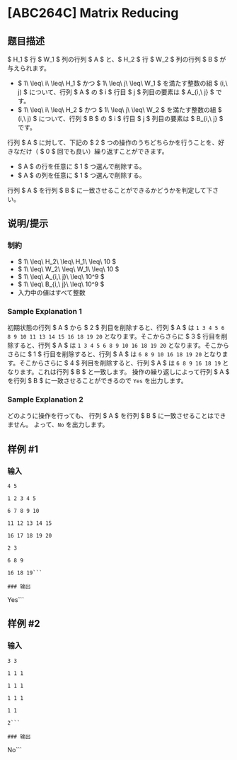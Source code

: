 # [ABC264C] Matrix Reducing

## 题目描述

[problemUrl]: https://atcoder.jp/contests/abc264/tasks/abc264_c

$ H_1 $ 行 $ W_1 $ 列の行列 $ A $ と、$ H_2 $ 行 $ W_2 $ 列の行列 $ B $ が与えられます。

- $ 1\ \leq\ i\ \leq\ H_1 $ かつ $ 1\ \leq\ j\ \leq\ W_1 $ を満たす整数の組 $ (i,\ j) $ について、行列 $ A $ の $ i $ 行目 $ j $ 列目の要素は $ A_{i,\ j} $ です。
- $ 1\ \leq\ i\ \leq\ H_2 $ かつ $ 1\ \leq\ j\ \leq\ W_2 $ を満たす整数の組 $ (i,\ j) $ について、行列 $ B $ の $ i $ 行目 $ j $ 列目の要素は $ B_{i,\ j} $ です。

行列 $ A $ に対して、下記の $ 2 $ つの操作のうちどちらかを行うことを、好きなだけ（ $ 0 $ 回でも良い）繰り返すことができます。

- $ A $ の行を任意に $ 1 $ つ選んで削除する。
- $ A $ の列を任意に $ 1 $ つ選んで削除する。

行列 $ A $ を行列 $ B $ に一致させることができるかどうかを判定して下さい。

## 说明/提示

### 制約

- $ 1\ \leq\ H_2\ \leq\ H_1\ \leq\ 10 $
- $ 1\ \leq\ W_2\ \leq\ W_1\ \leq\ 10 $
- $ 1\ \leq\ A_{i,\ j}\ \leq\ 10^9 $
- $ 1\ \leq\ B_{i,\ j}\ \leq\ 10^9 $
- 入力中の値はすべて整数

### Sample Explanation 1

初期状態の行列 $ A $ から $ 2 $ 列目を削除すると、行列 $ A $ は ``` 1 3 4 5 6 8 9 10 11 13 14 15 16 18 19 20 ``` となります。そこからさらに $ 3 $ 行目を削除すると、行列 $ A $ は ``` 1 3 4 5 6 8 9 10 16 18 19 20 ``` となります。そこからさらに $ 1 $ 行目を削除すると、行列 $ A $ は ``` 6 8 9 10 16 18 19 20 ``` となります。そこからさらに $ 4 $ 列目を削除すると、行列 $ A $ は ``` 6 8 9 16 18 19 ``` となります。これは行列 $ B $ と一致します。 操作の繰り返しによって行列 $ A $ を行列 $ B $ に一致させることができるので `Yes` を出力します。

### Sample Explanation 2

どのように操作を行っても、 行列 $ A $ を行列 $ B $ に一致させることはできません。 よって、`No` を出力します。

## 样例 #1

### 输入

```
4 5
1 2 3 4 5
6 7 8 9 10
11 12 13 14 15
16 17 18 19 20
2 3
6 8 9
16 18 19```

### 输出

```
Yes```

## 样例 #2

### 输入

```
3 3
1 1 1
1 1 1
1 1 1
1 1
2```

### 输出

```
No```

